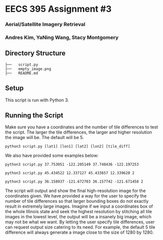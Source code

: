 # EECS 395 Assignment #3
### Aerial/Satellite Imagery Retrieval
### Andres Kim, YaNing Wang, Stacy Montgomery

## Directory Structure
```
├──   script.py
├──   empty_image.png
├──   README.md
```

## Setup
This script is run with Python 3.

## Running the Script
Make sure you have a coordinates and the number of tile differences to test the script. The larger the tile differences, the larger and higher resolution the image will be. The default will be 5.
```
python3 script.py [lat1] [lon1] [lat2] [lon2] [tile_diff]
```
We also have provided some examples below:
```
python3 script.py 37.753051 -122.205149 37.748436 -122.197253
```
```
python3 script.py 45.434522 12.337127 45.433657 12.339620 2
```
```
python3 script.py 36.158937 -121.672703 36.157742 -121.671458 2
```

The script will output and show the final high-resolution image for the coordinates given. We have provided a way for the user to specify the number of tile differences so that larger bounding boxes do not exactly result in extremely large images. Imagine if we input a coordinates box of the whole Illinois state and seek the highest resolution by stitching all tile images in the lowest level, the output will be a insanely big image, which may not be what we want. By letting the user specify tile differences, user can request output size catering to its need. For example, the default 5 tile difference will always generate a image close to the size of 1280 by 1280.
